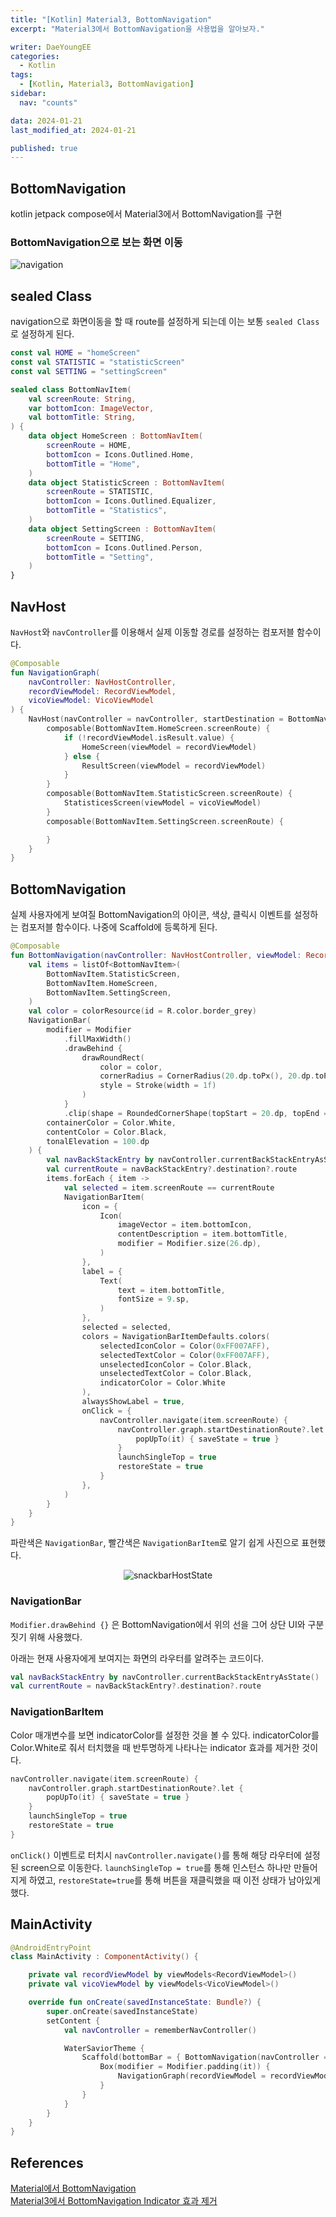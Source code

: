 ```yaml
---
title: "[Kotlin] Material3, BottomNavigation"
excerpt: "Material3에서 BottomNavigation을 사용법을 알아보자."

writer: DaeYoungEE
categories:
  - Kotlin
tags:
  - [Kotlin, Material3, BottomNavigation]
sidebar:
  nav: "counts"

data: 2024-01-21
last_modified_at: 2024-01-21

published: true
---
```


## BottomNavigation

kotlin jetpack compose에서 Material3에서 BottomNavigation를 구현

### BottomNavigation으로 보는 화면 이동

![navigation](https://github.com/DaeYoungee/Compose_study/assets/121485300/8cc5f86c-0104-428b-b6f8-aab1893373cb)

## sealed Class

navigation으로 화면이동을 할 때 route를 설정하게 되는데 이는 보통 `sealed Class`로 설정하게 된다.

```kotlin
const val HOME = "homeScreen"
const val STATISTIC = "statisticScreen"
const val SETTING = "settingScreen"

sealed class BottomNavItem(
    val screenRoute: String,
    var bottomIcon: ImageVector,
    val bottomTitle: String,
) {
    data object HomeScreen : BottomNavItem(
        screenRoute = HOME,
        bottomIcon = Icons.Outlined.Home,
        bottomTitle = "Home",
    )
    data object StatisticScreen : BottomNavItem(
        screenRoute = STATISTIC,
        bottomIcon = Icons.Outlined.Equalizer,
        bottomTitle = "Statistics",
    )
    data object SettingScreen : BottomNavItem(
        screenRoute = SETTING,
        bottomIcon = Icons.Outlined.Person,
        bottomTitle = "Setting",
    )
}
```

## NavHost

`NavHost`와 `navController`를 이용해서 실제 이동할 경로를 설정하는 컴포저블 함수이다.

```kotlin
@Composable
fun NavigationGraph(
    navController: NavHostController,
    recordViewModel: RecordViewModel,
    vicoViewModel: VicoViewModel
) {
    NavHost(navController = navController, startDestination = BottomNavItem.HomeScreen.screenRoute) {
        composable(BottomNavItem.HomeScreen.screenRoute) {
            if (!recordViewModel.isResult.value) {
                HomeScreen(viewModel = recordViewModel)
            } else {
                ResultScreen(viewModel = recordViewModel)
            }
        }
        composable(BottomNavItem.StatisticScreen.screenRoute) {
            StatisticesScreen(viewModel = vicoViewModel)
        }
        composable(BottomNavItem.SettingScreen.screenRoute) {

        }
    }
}
```

## BottomNavigation

실제 사용자에게 보여질 BottomNavigation의 아이콘, 색상, 클릭시 이벤트를 설정하는 컴포저블 함수이다.
나중에 Scaffold에 등록하게 된다.

```kotlin
@Composable
fun BottomNavigation(navController: NavHostController, viewModel: RecordViewModel) {
    val items = listOf<BottomNavItem>(
        BottomNavItem.StatisticScreen,
        BottomNavItem.HomeScreen,
        BottomNavItem.SettingScreen,
    )
    val color = colorResource(id = R.color.border_grey)
    NavigationBar(
        modifier = Modifier
            .fillMaxWidth()
            .drawBehind {
                drawRoundRect(
                    color = color,
                    cornerRadius = CornerRadius(20.dp.toPx(), 20.dp.toPx()),
                    style = Stroke(width = 1f)
                )
            }
            .clip(shape = RoundedCornerShape(topStart = 20.dp, topEnd = 20.dp)),
        containerColor = Color.White,
        contentColor = Color.Black,
        tonalElevation = 100.dp
    ) {
        val navBackStackEntry by navController.currentBackStackEntryAsState()
        val currentRoute = navBackStackEntry?.destination?.route
        items.forEach { item ->
            val selected = item.screenRoute == currentRoute
            NavigationBarItem(
                icon = {
                    Icon(
                        imageVector = item.bottomIcon,
                        contentDescription = item.bottomTitle,
                        modifier = Modifier.size(26.dp),
                    )
                },
                label = {
                    Text(
                        text = item.bottomTitle,
                        fontSize = 9.sp,
                    )
                },
                selected = selected,
                colors = NavigationBarItemDefaults.colors(
                    selectedIconColor = Color(0xFF007AFF),
                    selectedTextColor = Color(0xFF007AFF),
                    unselectedIconColor = Color.Black,
                    unselectedTextColor = Color.Black,
                    indicatorColor = Color.White
                ),
                alwaysShowLabel = true,
                onClick = {
                    navController.navigate(item.screenRoute) {
                        navController.graph.startDestinationRoute?.let {
                            popUpTo(it) { saveState = true }
                        }
                        launchSingleTop = true
                        restoreState = true
                    }
                },
            )
        }
    }
}

```

파란색은 `NavigationBar`, 빨간색은 `NavigationBarItem`로 알기 쉽게 사진으로 표현했다.

<div align="center">
<img alt="snackbarHostState" src="https://github.com/DaeYoungee/Compose_study/assets/121485300/71ad8baa-d6b1-4d34-b87e-3791ad5c5d1c">   
</div>

### NavigationBar

`Modifier.drawBehind {}` 은 BottomNavigation에서 위의 선을 그어 상단 UI와 구분 짓기 위해 사용했다.

아래는 현재 사용자에게 보여지는 화면의 라우터를 알려주는 코드이다.

```kotlin
val navBackStackEntry by navController.currentBackStackEntryAsState()
val currentRoute = navBackStackEntry?.destination?.route
```

### NavigationBarItem

Color 매개변수를 보면 indicatorColor를 설정한 것을 볼 수 있다. indicatorColor를 Color.White로 줘서 터치했을 때 반투명하게 나타나는 indicator 효과를 제거한 것이다.

```kotlin
navController.navigate(item.screenRoute) {
    navController.graph.startDestinationRoute?.let {
        popUpTo(it) { saveState = true }
    }
    launchSingleTop = true
    restoreState = true
}
```

`onClick()` 이벤트로 터치시 `navController.navigate()`를 통해 해당 라우터에 설정된 screen으로 이동한다. `launchSingleTop = true`를 통해 인스턴스 하나만 만들어지게 하였고, `restoreState=true`를 통해 버튼을 재클릭했을 때 이전 상태가 남아있게 했다.

## MainActivity

```kotlin
@AndroidEntryPoint
class MainActivity : ComponentActivity() {

    private val recordViewModel by viewModels<RecordViewModel>()
    private val vicoViewModel by viewModels<VicoViewModel>()

    override fun onCreate(savedInstanceState: Bundle?) {
        super.onCreate(savedInstanceState)
        setContent {
            val navController = rememberNavController()

            WaterSaviorTheme {
                Scaffold(bottomBar = { BottomNavigation(navController = navController, viewModel = recordViewModel) }) {
                    Box(modifier = Modifier.padding(it)) {
                        NavigationGraph(recordViewModel = recordViewModel, vicoViewModel = vicoViewModel, navController = navController)
                    }
                }
            }
        }
    }
}
```

## References

[Material에서 BottomNavigation](https://velog.io/@chuu1019/Android-Jetpack-Compose-Bottom-Navigation-%EB%A7%8C%EB%93%A4%EA%B8%B0)  
[Material3에서 BottomNavigation Indicator 효과 제거](https://rkdrkd-history.tistory.com/70)
